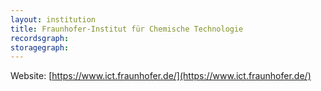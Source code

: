 ```yaml
---
layout: institution
title: Fraunhofer-Institut für Chemische Technologie
recordsgraph: 
storagegraph: 
---
```


Website: [https://www.ict.fraunhofer.de/](https://www.ict.fraunhofer.de/)
